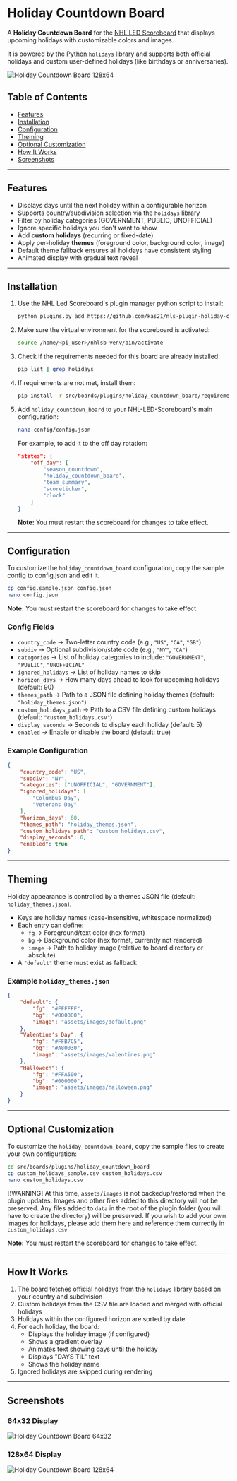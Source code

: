 # Holiday Countdown Board

A **Holiday Countdown Board** for the [NHL LED Scoreboard](https://github.com/falkyre/nhl-led-scoreboard) that displays upcoming holidays with customizable colors and images.

It is powered by the [Python `holidays` library](https://github.com/vacanza/holidays) and supports both official holidays and custom user-defined holidays (like birthdays or anniversaries).

![Holiday Countdown Board 128x64](assets/screenshots/holiday_countdown_board_128.jpg)

## Table of Contents

- [Features](#features)
- [Installation](#installation)
- [Configuration](#configuration)
- [Theming](#theming)
- [Optional Customization](#optional-customization)
- [How It Works](#how-it-works)
- [Screenshots](#screenshots)

---

## Features

- Displays days until the next holiday within a configurable horizon
- Supports country/subdivision selection via the `holidays` library
- Filter by holiday categories (GOVERNMENT, PUBLIC, UNOFFICIAL)
- Ignore specific holidays you don't want to show
- Add **custom holidays** (recurring or fixed-date)
- Apply per-holiday **themes** (foreground color, background color, image)
- Default theme fallback ensures all holidays have consistent styling
- Animated display with gradual text reveal

---

## Installation

1. Use the NHL Led Scoreboard's plugin manager python script to install:

   ```bash
   python plugins.py add https://github.com/kas21/nls-plugin-holiday-countdown-board.git
   ```

2. Make sure the virtual environment for the scoreboard is activated:

   ```bash
   source /home/<pi_user>/nhlsb-venv/bin/activate
   ```

3. Check if the requirements needed for this board are already installed:

   ```bash
   pip list | grep holidays
   ```

4. If requirements are not met, install them:

   ```bash
   pip install -r src/boards/plugins/holiday_countdown_board/requirements.txt
   ```

5. Add `holiday_countdown_board` to your NHL-LED-Scoreboard's main configuration:

   ```bash
   nano config/config.json
   ```

   For example, to add it to the off day rotation:

   ```json
   "states": {
       "off_day": [
           "season_countdown",
           "holiday_countdown_board",
           "team_summary",
           "scoreticker",
           "clock"
       ]
   }
   ```

   **Note:** You must restart the scoreboard for changes to take effect.

---

## Configuration

To customize the `holiday_countdown_board` configuration, copy the sample config to config.json and edit it.

```bash
cp config.sample.json config.json
nano config.json
```

**Note:** You must restart the scoreboard for changes to take effect.

### Config Fields

- `country_code` → Two-letter country code (e.g., `"US"`, `"CA"`, `"GB"`)
- `subdiv` → Optional subdivision/state code (e.g., `"NY"`, `"CA"`)
- `categories` → List of holiday categories to include: `"GOVERNMENT"`, `"PUBLIC"`, `"UNOFFICIAL"`
- `ignored_holidays` → List of holiday names to skip
- `horizon_days` → How many days ahead to look for upcoming holidays (default: 90)
- `themes_path` → Path to a JSON file defining holiday themes (default: `"holiday_themes.json"`)
- `custom_holidays_path` → Path to a CSV file defining custom holidays (default: `"custom_holidays.csv"`)
- `display_seconds` → Seconds to display each holiday (default: 5)
- `enabled` → Enable or disable the board (default: true)

### Example Configuration

```json
{
    "country_code": "US",
    "subdiv": "NY",
    "categories": ["UNOFFICIAL", "GOVERNMENT"],
    "ignored_holidays": [
        "Columbus Day",
        "Veterans Day"
    ],
    "horizon_days": 60,
    "themes_path": "holiday_themes.json",
    "custom_holidays_path": "custom_holidays.csv",
    "display_seconds": 6,
    "enabled": true
}
```
  
---

## Theming

Holiday appearance is controlled by a themes JSON file (default: `holiday_themes.json`).

- Keys are holiday names (case-insensitive, whitespace normalized)
- Each entry can define:
  - `fg` → Foreground/text color (hex format)
  - `bg` → Background color (hex format, currently not rendered)
  - `image` → Path to holiday image (relative to board directory or absolute)
- A `"default"` theme must exist as fallback

### Example `holiday_themes.json`

```json
{
    "default": {
        "fg": "#FFFFFF",
        "bg": "#000000",
        "image": "assets/images/default.png"
    },
    "Valentine's Day": {
        "fg": "#FFB7C5",
        "bg": "#A80030",
        "image": "assets/images/valentines.png"
    },
    "Halloween": {
        "fg": "#FFA500",
        "bg": "#000000",
        "image": "assets/images/halloween.png"
    }
}
```

---

## Optional Customization

To customize the `holiday_countdown_board`, copy the sample files to create your own configuration:

```bash
cd src/boards/plugins/holiday_countdown_board
cp custom_holidays_sample.csv custom_holidays.csv
nano custom_holidays.csv
```

[!WARNING]
At this time, `assets/images` is not backedup/restored when the plugin updates.  Images and other files added to this directory will not be preserved.  Any files added to `data` in the root of the plugin folder (you will have to create the directory) will be preserved.  If you wish to add your own images for holidays, please add them here and reference them currectly in `custom_holidays.csv`

**Note:** You must restart the scoreboard for changes to take effect.

---

## How It Works

1. The board fetches official holidays from the `holidays` library based on your country and subdivision
2. Custom holidays from the CSV file are loaded and merged with official holidays
3. Holidays within the configured horizon are sorted by date
4. For each holiday, the board:
   - Displays the holiday image (if configured)
   - Shows a gradient overlay
   - Animates text showing days until the holiday
   - Displays "DAYS TIL" text
   - Shows the holiday name
5. Ignored holidays are skipped during rendering

---

## Screenshots

### 64x32 Display

![Holiday Countdown Board 64x32](assets/screenshots/holiday_countdown_board_64.jpg)

### 128x64 Display

![Holiday Countdown Board 128x64](assets/screenshots/holiday_countdown_board_128.jpg)
